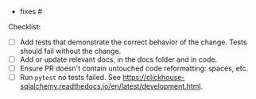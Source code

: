 <!--
Link to relevant issues or previous PRs, one per line. Use "fixes" to
automatically close an issue.
-->

- fixes #<issue number>

<!--
Ensure each step in CONTRIBUTING.rst is complete by adding an "x" to
each box below.

If only docs were changed, these aren't relevant and can be removed.
-->

Checklist:

- [ ] Add tests that demonstrate the correct behavior of the change. Tests should fail without the change.
- [ ] Add or update relevant docs, in the docs folder and in code.
- [ ] Ensure PR doesn't contain untouched code reformatting: spaces, etc.
- [ ] Run `pytest` no tests failed. See https://clickhouse-sqlalchemy.readthedocs.io/en/latest/development.html.
